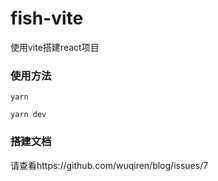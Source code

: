 # fish-vite
使用vite搭建react项目

### 使用方法

```
yarn 

yarn dev

```
### 搭建文档
请查看https://github.com/wuqiren/blog/issues/7
